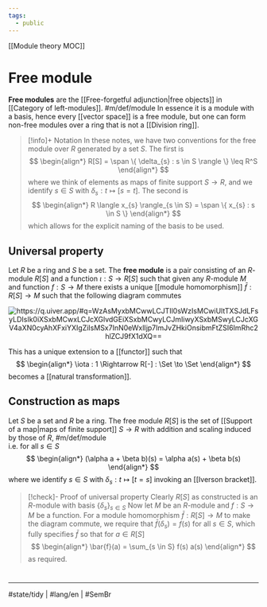 ```yaml
---
tags:
  - public
---
```

[[Module theory MOC]] 
# Free module

**Free modules** are the [[Free-forgetful adjunction|free objects]] in [[Category of left-modules]]. #m/def/module 
In essence it is a module with a basis, hence every [[vector space]] is a free module, 
but one can form non-free modules over a ring that is not a [[Division ring]].

> [!info]+ Notation
> In these notes, we have two conventions for the free module over $R$ generated by a set $S$. The first is
> $$
> \begin{align*}
> R[S] = \span \{ \delta_{s} : s \in S \rangle \} \leq R^S
> \end{align*}
> $$
> where we think of elements as maps of finite support $S \to R$,
> and we identify $s \in S$ with $\delta_{s} : t \mapsto [s=t]$. 
> The second is
> $$
> \begin{align*}
> R \langle x_{s} \rangle_{s \in S}  = \span \{ x_{s} : s \in S \} 
> \end{align*}
> $$
> which allows for the explicit naming of the basis to be used.

## Universal property

Let $R$ be a ring and $S$ be a set.
The **free module** is a pair consisting of an $R$-module $R[S]$ and a function $\iota : S \to R[S]$ 
such that given any $R$-module $M$ and function $f : S \to M$
there exists a unique [[module homomorphism]] $\bar{f} : R[S] \to M$ such that the following diagram commutes

<p align="center"><img align="center" src="https://i.upmath.me/svg/%0A%25%20https%3A%2F%2Fq.uiver.app%2F%23q%3DWzAsMyxbMCwwLCJTIl0sWzIsMCwiUltTXSJdLFsyLDIsIk0iXSxbMCwxLCJcXGlvdGEiXSxbMCwyLCJmIiwyXSxbMSwyLCJcXGV4aXN0cyAhXFxiYXIgZiIsMSx7InN0eWxlIjp7ImJvZHkiOnsibmFtZSI6ImRhc2hlZCJ9fX1dXQ%3D%3D%0A%5C%5B%5Cbegin%7Btikzcd%7D%0A%09S%20%26%26%20%7BR%5BS%5D%7D%20%5C%5C%0A%09%5C%5C%0A%09%26%26%20M%0A%09%5Carrow%5B%22%5Ciota%22%2C%20from%3D1-1%2C%20to%3D1-3%5D%0A%09%5Carrow%5B%22f%22'%2C%20from%3D1-1%2C%20to%3D3-3%5D%0A%09%5Carrow%5B%22%7B%5Cexists%20!%5Cbar%20f%7D%22%7Bdescription%7D%2C%20dashed%2C%20from%3D1-3%2C%20to%3D3-3%5D%0A%5Cend%7Btikzcd%7D%5C%5D%0A#invert" alt="https://q.uiver.app/#q=WzAsMyxbMCwwLCJTIl0sWzIsMCwiUltTXSJdLFsyLDIsIk0iXSxbMCwxLCJcXGlvdGEiXSxbMCwyLCJmIiwyXSxbMSwyLCJcXGV4aXN0cyAhXFxiYXIgZiIsMSx7InN0eWxlIjp7ImJvZHkiOnsibmFtZSI6ImRhc2hlZCJ9fX1dXQ==" /></p>

This has a unique extension to a [[functor]] such that 
$$
\begin{align*}
\iota : 1 \Rightarrow R[-] : \Set \to \Set
\end{align*}
$$
becomes a [[natural transformation]].


## Construction as maps

Let $S$ be a set and $R$ be a ring.
The free module $R[S]$ is the set of [[Support of a map|maps of finite support]] $S \to R$ with addition and scaling induced by those of $R$, #m/def/module  
i.e. for all $s \in S$
$$
\begin{align*}
(\alpha a + \beta b)(s) = \alpha a(s) + \beta b(s)
\end{align*}
$$
where we identify $s \in S$ with $\delta_{s} : t \mapsto [t=s]$ invoking an [[Iverson bracket]].

> [!check]- Proof of universal property
> Clearly $R[S]$ as constructed is an $R$-module with basis $\{ \delta_{s} \}_{s \in S}$
> Now let $M$ be an $R$-module and $f : S \to M$ be a function.
> For a module homomorphism $\bar{f} : R[S] \to M$ to make the diagram commute,
> we require that $\bar{f}(\delta_{s}) = f(s)$ for all $s \in S$, 
> which fully specifies $\bar{f}$ so that for $a \in R[S]$
> $$
> \begin{align*}
> \bar{f}(a) = \sum_{s \in S} f(s) a(s)
> \end{align*}
> $$
> as required. <span class="QED"/>

#
---
#state/tidy | #lang/en | #SemBr
